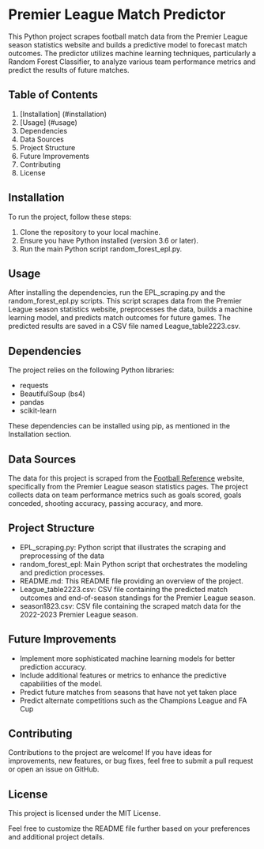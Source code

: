  # Premier League Match Predictor

This Python project scrapes football match data from the Premier League season statistics website and builds a predictive model to forecast match outcomes. The predictor utilizes machine learning techniques, particularly a Random Forest Classifier, to analyze various team performance metrics and predict the results of future matches.

## Table of Contents

1. [Installation] (#installation)
2. [Usage] (#usage)
3. Dependencies
4. Data Sources
5. Project Structure
6. Future Improvements
7. Contributing
8. License

## Installation <a name="installation"></a>

To run the project, follow these steps:

1. Clone the repository to your local machine.
2. Ensure you have Python installed (version 3.6 or later).
3. Run the main Python script random_forest_epl.py.

## Usage

After installing the dependencies, run the EPL_scraping.py and the random_forest_epl.py scripts. This script scrapes data from the Premier League season statistics website, preprocesses the data, builds a machine learning model, and predicts match outcomes for future games. The predicted results are saved in a CSV file named League_table2223.csv.

## Dependencies

The project relies on the following Python libraries:
- requests
- BeautifulSoup (bs4)
- pandas
- scikit-learn

These dependencies can be installed using pip, as mentioned in the Installation section.

## Data Sources

The data for this project is scraped from the [Football Reference](https://fbref.com) website, specifically from the Premier League season statistics pages. The project collects data on team performance metrics such as goals scored, goals conceded, shooting accuracy, passing accuracy, and more.

## Project Structure

- EPL_scraping.py: Python script that illustrates the scraping and preprocessing of the data
- random_forest_epl: Main Python script that orchestrates the modeling and prediction processes.
- README.md: This README file providing an overview of the project.
- League_table2223.csv: CSV file containing the predicted match outcomes and end-of-season standings for the Premier League season.
- season1823.csv: CSV file containing the scraped match data for the 2022-2023 Premier League season.

## Future Improvements

- Implement more sophisticated machine learning models for better prediction accuracy.
- Include additional features or metrics to enhance the predictive capabilities of the model.
- Predict future matches from seasons that have not yet taken place
- Predict alternate competitions such as the Champions League and FA Cup 

## Contributing

Contributions to the project are welcome! If you have ideas for improvements, new features, or bug fixes, feel free to submit a pull request or open an issue on GitHub.

## License

This project is licensed under the MIT License.

Feel free to customize the README file further based on your preferences and additional project details.
